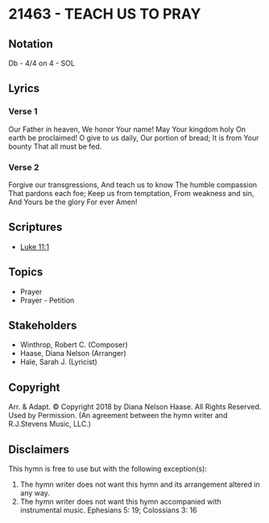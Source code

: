 # 21463 - TEACH US TO PRAY

## Notation

Db - 4/4 on 4 - SOL

## Lyrics

### Verse 1

Our Father in heaven, We honor Your name! May Your kingdom holy On earth be proclaimed! O give to us daily, Our portion of bread; It is from Your bounty That all must be fed.

### Verse 2

Forgive our transgressions, And teach us to know The humble compassion That pardons each foe; Keep us from temptation, From weakness and sin, And Yours be the glory For ever Amen!


## Scriptures

- [Luke 11:1](https://www.biblegateway.com/passage/?search=Luke%2011%3A1)

## Topics

- Prayer
- Prayer - Petition

## Stakeholders

- Winthrop, Robert C.  (Composer)
- Haase, Diana Nelson (Arranger)
- Hale, Sarah J.  (Lyricist)

## Copyright

Arr. & Adapt. © Copyright 2018 by Diana Nelson Haase. All Rights Reserved. Used by Permission.
(An agreement between the hymn writer and R.J.Stevens Music, LLC.)

## Disclaimers

This hymn is free to use but with the following exception(s):
1. The hymn writer does not want this hymn and its arrangement altered in any way.
2. The hymn writer does not want this hymn accompanied with instrumental music.
Ephesians 5: 19; Colossians 3: 16

